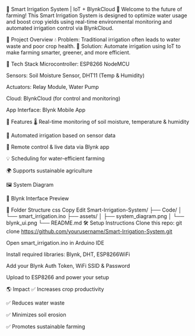 🌱 Smart Irrigation System | IoT + BlynkCloud 🚿
Welcome to the future of farming! This Smart Irrigation System is designed to optimize water usage and boost crop yields using real-time environmental monitoring and automated irrigation control via BlynkCloud.

📌 Project Overview
💧 Problem: Traditional irrigation often leads to water waste and poor crop health.
🌿 Solution: Automate irrigation using IoT to make farming smarter, greener, and more efficient.

🔧 Tech Stack
Microcontroller: ESP8266 NodeMCU

Sensors: Soil Moisture Sensor, DHT11 (Temp & Humidity)

Actuators: Relay Module, Water Pump

Cloud: BlynkCloud (for control and monitoring)

App Interface: Blynk Mobile App

🚀 Features
🌡️ Real-time monitoring of soil moisture, temperature & humidity

🤖 Automated irrigation based on sensor data

📱 Remote control & live data via Blynk app

💡 Scheduling for water-efficient farming

🌍 Supports sustainable agriculture

🖼️ System Diagram



📲 Blynk Interface Preview



📁 Folder Structure
css
Copy
Edit
Smart-Irrigation-System/
├── Code/
│   └── smart_irrigation.ino
├── assets/
│   ├── system_diagram.png
│   └── blynk_ui.png
└── README.md
🛠️ Setup Instructions
Clone this repo: git clone https://github.com/yourusername/Smart-Irrigation-System.git

Open smart_irrigation.ino in Arduino IDE

Install required libraries: Blynk, DHT, ESP8266WiFi

Add your Blynk Auth Token, WiFi SSID & Password

Upload to ESP8266 and power your setup

🌎 Impact
✅ Increases crop productivity

✅ Reduces water waste

✅ Minimizes soil erosion

✅ Promotes sustainable farming
